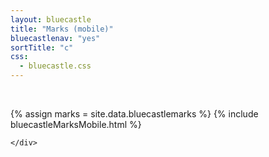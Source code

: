 ```yaml
---
layout: bluecastle
title: "Marks (mobile)"
bluecastlenav: "yes"
sortTitle: "c"
css:
  - bluecastle.css
---
```


<div class="container">
  <div class="row">
    <!-- CONTENT -->
    <div class="col">

<br/>

{% assign marks = site.data.bluecastlemarks  %}
{% include bluecastleMarksMobile.html %}


    </div>
  </div>
</div>